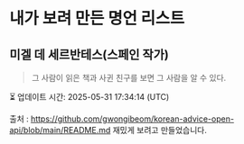 # 내가 보려 만든 명언 리스트

##  미겔 데 세르반테스(스페인 작가)
> 그 사람이 읽은 책과 사귄 친구를 보면 그 사람을 알 수 있다.


⏳ 업데이트 시간: 2025-05-31 17:34:14 (UTC)

출처 : https://github.com/gwongibeom/korean-advice-open-api/blob/main/README.md
재밌게 보려고 만들었습니다.
